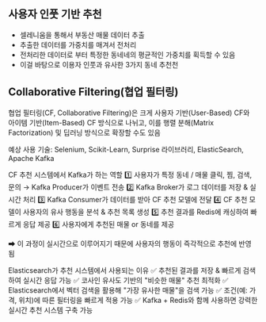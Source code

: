## 사용자 인풋 기반 추천
- 셀레니움을 통해서 부동산 매물 데이터 추출
- 추출한 데이터를 가중치를 매겨서 전처리
- 전처리한 데이터로 부터 특정한 동네네의 평균적인 가중치를 획득할 수 있음
- 이걸 바탕으로 이용자 인풋과 유사한 3가지 동네 추천천

## Collaborative Filtering(협업 필터링)
협업 필터링(CF, Collaborative Filtering)은 크게 사용자 기반(User-Based) CF와 
아이템 기반(Item-Based) CF 방식으로 나뉘고, 이를 행렬 분해(Matrix Factorization) 및 딥러닝 방식으로 확장할 수도 있음

예상 사용 기술: Selenium, Scikit-Learn, Surprise 라이브러리, ElasticSearch, Apache Kafka

CF 추천 시스템에서 Kafka가 하는 역할
1️⃣ 사용자가 특정 동네 / 매물 클릭, 찜, 검색, 문의 → Kafka Producer가 이벤트 전송
2️⃣ Kafka Broker가 로그 데이터를 저장 & 실시간 처리
3️⃣ Kafka Consumer가 데이터를 받아 CF 추천 모델에 전달
4️⃣ CF 추천 모델이 사용자의 유사 행동을 분석 & 추천 목록 생성
5️⃣ 추천 결과를 Redis에 캐싱하여 빠르게 응답 제공
6️⃣ 사용자에게 추천된 매물 or 동네를 제공

➡ 이 과정이 실시간으로 이루어지기 때문에 사용자의 행동이 즉각적으로 추천에 반영됨

Elasticsearch가 추천 시스템에서 사용되는 이유
✅ 추천된 결과를 저장 & 빠르게 검색하여 실시간 응답 가능
✅ 코사인 유사도 기반의 "비슷한 매물" 추천 최적화
✅ Elasticsearch에서 벡터 검색을 활용해 "가장 유사한 매물"을 검색 가능
✅ 조건(예: 가격, 위치)에 따른 필터링을 빠르게 적용 가능
✅ Kafka + Redis와 함께 사용하면 강력한 실시간 추천 시스템 구축 가능
